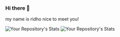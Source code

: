 ### Hi there 👋

my name is ridho
nice to meet you!

![Your Repository's Stats](https://github-readme-stats.vercel.app/api?username=ridhotamma&show_icons=true)
![Your Repository's Stats](https://github-readme-stats.vercel.app/api/top-langs/?username=ridhotamma&theme=blue-green)
